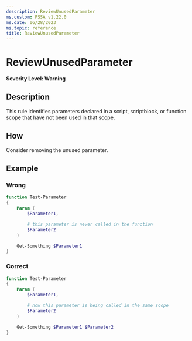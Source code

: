 ```yaml
---
description: ReviewUnusedParameter
ms.custom: PSSA v1.22.0
ms.date: 06/28/2023
ms.topic: reference
title: ReviewUnusedParameter
---
```

# ReviewUnusedParameter

**Severity Level: Warning**

## Description

This rule identifies parameters declared in a script, scriptblock, or function scope that have not
been used in that scope.

## How

Consider removing the unused parameter.

## Example

### Wrong

```powershell
function Test-Parameter
{
    Param (
        $Parameter1,

        # this parameter is never called in the function
        $Parameter2
    )

    Get-Something $Parameter1
}
```

### Correct

```powershell
function Test-Parameter
{
    Param (
        $Parameter1,

        # now this parameter is being called in the same scope
        $Parameter2
    )

    Get-Something $Parameter1 $Parameter2
}
```
